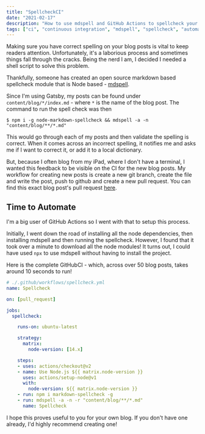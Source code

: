 ```yaml
---
title: "SpellcheckCI"
date: "2021-02-17"
description: "How to use mdspell and GitHub Actions to spellcheck your markdown blog"
tags: ["ci", "continuous integration", "mdspell", "spellcheck", "automation"]
---
```


Making sure you have correct spelling on your blog posts is vital to keep readers attention. Unfortunately, it's a laborious process and sometimes things fall through the cracks.
Being the nerd I am, I decided I needed a shell script to solve this problem.

Thankfully, someone has created an open source markdown based spellcheck module that is Node based - [mdspell](https://github.com/lukeapage/node-markdown-spellcheck).

Since I'm using Gatsby, my posts can be found under `content/blog/*/index.md` - where `*` is the name of the blog post. The command to run the spell check was then
```
$ npm i -g node-markdown-spellcheck && mdspell -a -n "content/blog/**/*.md"
```

This would go through each of my posts and then validate the spelling is correct. When it comes across an incorrect spelling, it notifies me and asks me if I want to correct it, or add it to a local dictionary.

But, because I often blog from my iPad, where I don't have a terminal, I wanted this feedback to be visible on the CI for the new blog posts.
My workflow for creating new posts is create a new git branch, create the file and write the post, push to github and create a new pull request. You can find this exact blog post's pull request [here](https://github.com/joshghent/blog/pull/165).

## Time to Automate

I'm a big user of GitHub Actions so I went with that to setup this process.

Initially, I went down the road of installing all the node dependencies, then installing mdspell and then running the spellcheck. However, I found that it took over a minute to download all the node modules! It turns out, I could have used `npx` to use mdspell without having to install the project.

Here is the complete GitHubCI - which, across over 50 blog posts, takes around 10 seconds to run!

```yml
# ./.github/workflows/spellcheck.yml
name: Spellcheck

on: [pull_request]

jobs:
  spellcheck:

    runs-on: ubuntu-latest

    strategy:
      matrix:
        node-version: [14.x]

    steps:
    - uses: actions/checkout@v2
    - name: Use Node.js ${{ matrix.node-version }}
      uses: actions/setup-node@v1
      with:
        node-version: ${{ matrix.node-version }}
    - run: npm i markdown-spellcheck -g
    - run: mdspell -a -n -r "content/blog/**/*.md"
      name: Spellcheck
```

I hope this proves useful to you for your own blog. If you don't have one already, I'd highly recommend creating one!
